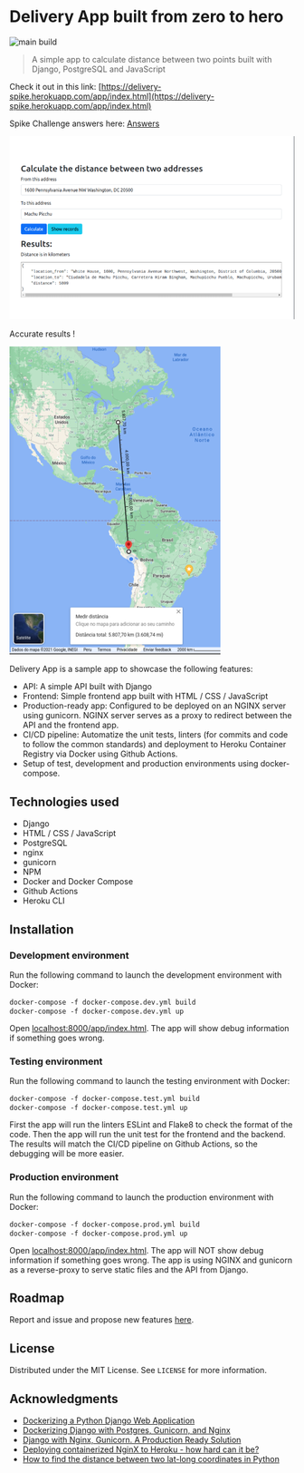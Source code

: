 # Delivery App built from zero to hero

![main build](https://github.com/yg-apaza/delivery/actions/workflows/ci.yml/badge.svg)

> A simple app to calculate distance between two points built with Django, PostgreSQL and JavaScript

Check it out in this link: [https://delivery-spike.herokuapp.com/app/index.html](https://delivery-spike.herokuapp.com/app/index.html)

Spike Challenge answers here: [Answers](SPIKECHALLENGE.md)


![screenshot](screenshot.png)

Accurate results !

![google-maps](google-maps.png)

Delivery App is a sample app to showcase the following features:

- API: A simple API built with Django
- Frontend: Simple frontend app built with HTML / CSS / JavaScript
- Production-ready app: Configured to be deployed on an NGINX server using gunicorn. NGINX server serves as a proxy to redirect between the API and the frontend app.
- CI/CD pipeline: Automatize the unit tests, linters (for commits and code to follow the common standards) and deployment to Heroku Container Registry via Docker using Github Actions.
- Setup of test, development and production environments using docker-compose.

## Technologies used

- Django
- HTML / CSS / JavaScript
- PostgreSQL
- nginx
- gunicorn
- NPM
- Docker and Docker Compose
- Github Actions
- Heroku CLI

## Installation

### Development environment

Run the following command to launch the development environment with Docker:

```
docker-compose -f docker-compose.dev.yml build
docker-compose -f docker-compose.dev.yml up
```

Open [localhost:8000/app/index.html](localhost:8000/app/index.html). The app will show debug information if something goes wrong.

### Testing environment

Run the following command to launch the testing environment with Docker:

```
docker-compose -f docker-compose.test.yml build
docker-compose -f docker-compose.test.yml up
```

First the app will run the linters ESLint and Flake8 to check the format of the code. Then the app will run the unit test for the frontend and the backend. The results will match the CI/CD pipeline on Github Actions, so the debugging will be more easier.

### Production environment

Run the following command to launch the production environment with Docker:

```
docker-compose -f docker-compose.prod.yml build
docker-compose -f docker-compose.prod.yml up
```

Open [localhost:8000/app/index.html](localhost:8000/app/index.html). The app will NOT show debug information if something goes wrong. The app is using NGINX and gunicorn as a reverse-proxy to serve static files and the API from Django.

## Roadmap

Report and issue and propose new features [here](https://github.com/yg-apaza/delivery/issues).

## License

Distributed under the MIT License. See ```LICENSE``` for more information.

## Acknowledgments

- [Dockerizing a Python Django Web Application](https://semaphoreci.com/community/tutorials/dockerizing-a-python-django-web-application)
- [Dockerizing Django with Postgres, Gunicorn, and Nginx](https://testdriven.io/blog/dockerizing-django-with-postgres-gunicorn-and-nginx/)
- [Django with Nginx, Gunicorn. A Production Ready Solution](https://medium.com/analytics-vidhya/dajngo-with-nginx-gunicorn-aaf8431dc9e0)
- [Deploying containerized NginX to Heroku - how hard can it be?](https://dev.to/levelupkoodarit/deploying-containerized-nginx-to-heroku-how-hard-can-it-be-3g14)
- [How to find the distance between two lat-long coordinates in Python
](https://www.kite.com/python/answers/how-to-find-the-distance-between-two-lat-long-coordinates-in-python)